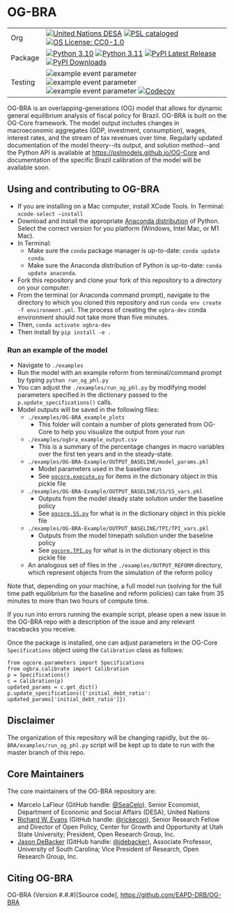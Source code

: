# OG-BRA

| | |
| --- | --- |
| Org | [![United Nations DESA](https://img.shields.io/badge/United%20Nations%20DESA-blue)](https://www.un.org/en/desa) [![PSL cataloged](https://img.shields.io/badge/PSL-cataloged-a0a0a0.svg)](https://www.PSLmodels.org) [![OS License: CC0-1.0](https://img.shields.io/badge/OS%20License-CC0%201.0-yellow)](https://github.com/EAPD-DRB/OG-BRA/blob/main/LICENSE) |
| Package | [![Python 3.10](https://img.shields.io/badge/python-3.10-blue.svg)](https://www.python.org/downloads/release/python-31013/) [![Python 3.11](https://img.shields.io/badge/python-3.11-blue.svg)](https://www.python.org/downloads/release/python-3116/) [![PyPI Latest Release](https://img.shields.io/pypi/v/ogbra.svg)](https://pypi.org/project/ogbra/) [![PyPI Downloads](https://img.shields.io/pypi/dm/ogbra.svg?label=PyPI%20downloads)](https://pypi.org/project/ogbra/) |
| Testing | ![example event parameter](https://github.com/EAPD-DRB/OG-BRA/actions/workflows/build_and_test.yml/badge.svg?branch=main) ![example event parameter](https://github.com/EAPD-DRB/OG-BRA/actions/workflows/deploy_docs.yml/badge.svg?branch=main) ![example event parameter](https://github.com/EAPD-DRB/OG-BRA/actions/workflows/check_format.yml/badge.svg?branch=main) [![Codecov](https://codecov.io/gh/EAPD-DRB/OG-BRA/branch/main/graph/badge.svg)](https://codecov.io/gh/EAPD-DRB/OG-BRA) |

OG-BRA is an overlapping-generations (OG) model that allows for dynamic general equilibrium analysis of fiscal policy for Brazil. OG-BRA is built on the OG-Core framework. The model output includes changes in macroeconomic aggregates (GDP, investment, consumption), wages, interest rates, and the stream of tax revenues over time. Regularly updated documentation of the model theory--its output, and solution method--and the Python API is available at https://pslmodels.github.io/OG-Core and documentation of the specific Brazil calibration of the model will be available soon.


## Using and contributing to OG-BRA

* If you are installing on a Mac computer, install XCode Tools. In Terminal: `xcode-select —install`
* Download and install the appropriate [Anaconda distribution](https://www.anaconda.com/products/distribution#Downloads) of Python. Select the correct version for you platform (Windows, Intel Mac, or M1 Mac).
* In Terminal:
  * Make sure the `conda` package manager is up-to-date: `conda update conda`.
  * Make sure the Anaconda distribution of Python is up-to-date: `conda update anaconda`.
* Fork this repository and clone your fork of this repository to a directory on your computer.
* From the terminal (or Anaconda command prompt), navigate to the directory to which you cloned this repository and run `conda env create -f environment.yml`. The process of creating the `ogbra-dev` conda environment should not take more than five minutes.
* Then, `conda activate ogbra-dev`
* Then install by `pip install -e .`
### Run an example of the model
* Navigate to `./examples`
* Run the model with an example reform from terminal/command prompt by typing `python run_og_phl.py`
* You can adjust the `./examples/run_og_phl.py` by modifying model parameters specified in the dictionary passed to the `p.update_specifications()` calls.
* Model outputs will be saved in the following files:
  * `./examples/OG-BRA_example_plots`
    * This folder will contain a number of plots generated from OG-Core to help you visualize the output from your run
  * `./examples/ogbra_example_output.csv`
    * This is a summary of the percentage changes in macro variables over the first ten years and in the steady-state.
  * `./examples/OG-BRA-Example/OUTPUT_BASELINE/model_params.pkl`
    * Model parameters used in the baseline run
    * See [`ogcore.execute.py`](https://github.com/PSLmodels/OG-Core/blob/master/ogcore/execute.py) for items in the dictionary object in this pickle file
  * `./examples/OG-BRA-Example/OUTPUT_BASELINE/SS/SS_vars.pkl`
    * Outputs from the model steady state solution under the baseline policy
    * See [`ogcore.SS.py`](https://github.com/PSLmodels/OG-Core/blob/master/ogcore/SS.py) for what is in the dictionary object in this pickle file
  * `./examples/OG-BRA-Example/OUTPUT_BASELINE/TPI/TPI_vars.pkl`
    * Outputs from the model timepath solution under the baseline policy
    * See [`ogcore.TPI.py`](https://github.com/PSLmodels/OG-Core/blob/master/ogcore/TPI.py) for what is in the dictionary object in this pickle file
  * An analogous set of files in the `./examples/OUTPUT_REFORM` directory, which represent objects from the simulation of the reform policy

Note that, depending on your machine, a full model run (solving for the full time path equilibrium for the baseline and reform policies) can take from 35 minutes to more than two hours of compute time.

If you run into errors running the example script, please open a new issue in the OG-BRA repo with a description of the issue and any relevant tracebacks you receive.

Once the package is installed, one can adjust parameters in the OG-Core `Specifications` object using the `Calibration` class as follows:

```
from ogcore.parameters import Specifications
from ogbra.calibrate import Calibration
p = Specifications()
c = Calibration(p)
updated_params = c.get_dict()
p.update_specifications({'initial_debt_ratio': updated_params['initial_debt_ratio']})
```

## Disclaimer
The organization of this repository will be changing rapidly, but the `OG-BRA/examples/run_og_phl.py` script will be kept up to date to run with the master branch of this repo.

## Core Maintainers

The core maintainers of the OG-BRA repository are:

* Marcelo LaFleur (GitHub handle: [@SeaCelo](https://github.com/SeaCelo)), Senior Economist, Department of Economic and Social Affairs (DESA), United Nations
* [Richard W. Evans](https://sites.google.com/site/rickecon/) (GitHub handle: [@rickecon](https://github.com/rickecon)), Senior Research Fellow and Director of Open Policy, Center for Growth and Opportunity at Utah State University; President, Open Research Group, Inc.
* [Jason DeBacker](https://jasondebacker.com) (GitHub handle: [@jdebacker](https://github.com/jdebacker)), Associate Professor, University of South Carolina; Vice President of Research, Open Research Group, Inc.

## Citing OG-BRA

OG-BRA (Version #.#.#)[Source code], https://github.com/EAPD-DRB/OG-BRA
